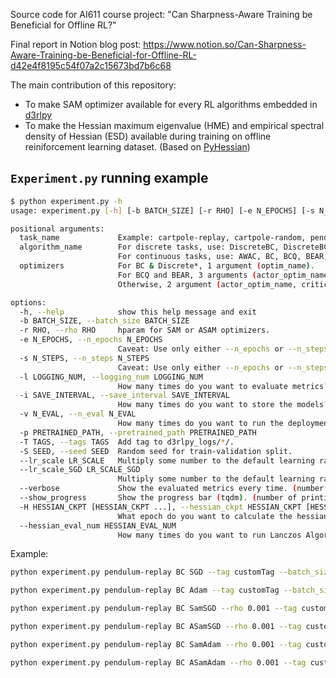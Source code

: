 Source code for AI611 course project: "Can Sharpness-Aware Training be Beneficial for Offline RL?"

Final report in Notion blog post: https://www.notion.so/Can-Sharpness-Aware-Training-be-Beneficial-for-Offline-RL-d42e4f8195c54f07a2c15673bd7b6c68

The main contribution of this repository:
- To make SAM optimizer available for every RL algorithms embedded in [d3rlpy](https://github.com/takuseno/d3rlpy)
- To make the Hessian maximum eigenvalue (HME) and empirical spectral density of Hessian (ESD) available during training on offline reiniforcement learning dataset. (Based on [PyHessian](https://github.com/amirgholami/PyHessian))

## `Experiment.py` running example

```bash
$ python experiment.py -h
usage: experiment.py [-h] [-b BATCH_SIZE] [-r RHO] [-e N_EPOCHS] [-s N_STEPS] [-l LOGGING_NUM] [-i SAVE_INTERVAL] [-v N_EVAL] [-p PRETRAINED_PATH] [-T TAGS] [-S SEED] [--lr_scale LR_SCALE] [--lr_scale_SGD LR_SCALE_SGD] [--verbose] [--show_progress] [-H HESSIAN_CKPT [HESSIAN_CKPT ...]] [--hessian_eval_num HESSIAN_EVAL_NUM] task_name algorithm_name optimizers [optimizers ...]

positional arguments:
  task_name             Example: cartpole-replay, cartpole-random, pendulum-replay, pendulum-random, hopper-medium-v0, ...
  algorithm_name        For discrete tasks, use: DiscreteBC, DiscreteBCQ, DiscreteCQL, DQN, DoubleDQN, DiscreteSAC.
                        For continuous tasks, use: AWAC, BC, BCQ, BEAR, CQL, DDPG, IQL, SAC, TD3, TD3PlusBC.
  optimizers            For BC & Discrete*, 1 argument (optim_name). 
                        For BCQ and BEAR, 3 arguments (actor_optim_name, critic_optim_name, imitator_optim_name). 
                        Otherwise, 2 argument (actor_optim_name, critic_optim_name).Available: SGD, MomentumSGD, Adam, SamSGD, ASamSGD,SamMomentumSGD, ASamMomentumSGD, SamAdam, ASamSGD.

options:
  -h, --help            show this help message and exit
  -b BATCH_SIZE, --batch_size BATCH_SIZE
  -r RHO, --rho RHO     hparam for SAM or ASAM optimizers.
  -e N_EPOCHS, --n_epochs N_EPOCHS
                        Caveat: Use only either --n_epochs or --n_steps, but not both.
  -s N_STEPS, --n_steps N_STEPS
                        Caveat: Use only either --n_epochs or --n_steps, but not both.
  -l LOGGING_NUM, --logging_num LOGGING_NUM
                        How many times do you want to evaluate metrics?
  -i SAVE_INTERVAL, --save_interval SAVE_INTERVAL
                        How many times do you want to store the models?
  -v N_EVAL, --n_eval N_EVAL
                        How many times do you want to run the deployment?
  -p PRETRAINED_PATH, --pretrained_path PRETRAINED_PATH
  -T TAGS, --tags TAGS  Add tag to d3rlpy_logs/*/.
  -S SEED, --seed SEED  Random seed for train-validation split.
  --lr_scale LR_SCALE   Multiply some number to the default learning rates.
  --lr_scale_SGD LR_SCALE_SGD
                        Multiply some number to the default learning rates, only for SGD.
  --verbose             Show the evaluated metrics every time. (number of printing: --logging_num)
  --show_progress       Show the progress bar (tqdm). (number of printing: --logging_num)
  -H HESSIAN_CKPT [HESSIAN_CKPT ...], --hessian_ckpt HESSIAN_CKPT [HESSIAN_CKPT ...]
                        What epoch do you want to calculate the hessian spectra (with SLQ)? Example: `--hessian ckpt 0 1 -1` (before training, first epoch of training, and the last epoch)
  --hessian_eval_num HESSIAN_EVAL_NUM
                        How many times do you want to run Lanczos Algorithm in SLQ?
 ```

Example:

```bash
python experiment.py pendulum-replay BC SGD --tag customTag --batch_size 100 --n_steps 100000 --logging_num 100 --save_interval 10 --show_progress --hessian_ckpt 0 1 -1 --hessian_eval_num 100 --lr_scale_SGD 100
```

```bash
python experiment.py pendulum-replay BC Adam --tag customTag --batch_size 100 --n_steps 100000  --show_progress --logging_num 100 --save_interval 10 --hessian_ckpt 0 1 -1 --hessian_eval_num 100
```

```bash
python experiment.py pendulum-replay BC SamSGD --rho 0.001 --tag customTag --batch_size 100 --n_steps 100000 --logging_num 100 --save_interval 10 --show_progress --hessian_ckpt 0 1 -1 --hessian_eval_num 100 --lr_scale_SGD 100
```

```bash
python experiment.py pendulum-replay BC ASamSGD --rho 0.001 --tag customTag --batch_size 100 --n_steps 100000 --logging_num 100 --save_interval 10 --show_progress --hessian_ckpt 0 1 -1 --hessian_eval_num 100 --lr_scale_SGD 100
```

```bash
python experiment.py pendulum-replay BC SamAdam --rho 0.001 --tag customTag --batch_size 100 --n_steps 100000 --logging_num 100 --save_interval 10 --show_progress --hessian_ckpt 0 1 -1 --hessian_eval_num 100
```

```bash
python experiment.py pendulum-replay BC ASamAdam --rho 0.001 --tag customTag --batch_size 100 --n_steps 100000 --logging_num 100 --save_interval 10 --show_progress --hessian_ckpt 0 1 -1 --hessian_eval_num 100
```
